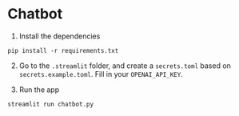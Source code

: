 # Chatbot

1. Install the dependencies

```
pip install -r requirements.txt
```

2. Go to the `.streamlit` folder, and create a `secrets.toml` based on `secrets.example.toml`. Fill in your `OPENAI_API_KEY`.

3. Run the app

```
streamlit run chatbot.py
```
